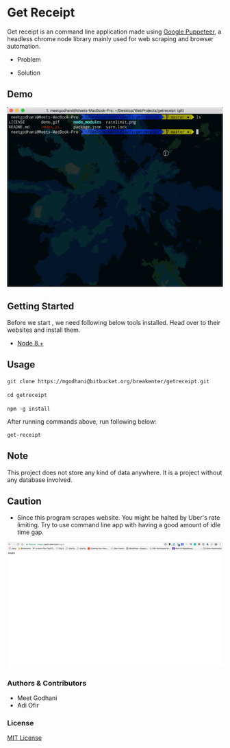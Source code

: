 # Get Receipt #

Get receipt is an command line application made using [Google Puppeteer](https://github.com/GoogleChrome/puppeteer), a headless chrome node library mainly used for web scraping and browser automation.

- Problem
<Enter Description>

- Solution
<Enter Description>


## Demo

![img](demo.gif)

## Getting Started

Before we start , we need following below tools installed. Head over to their websites and install them.

- [Node 8.+](https://nodejs.org)

## Usage

```
git clone https://mgodhani@bitbucket.org/breakenter/getreceipt.git

cd getreceipt

npm -g install

```
After running commands above, run following below:
```
get-receipt

```


## Note

This project does not store any kind of data anywhere. It is a project without any database involved.

## Caution

- Since this program scrapes website. You might be halted by Uber's rate limiting. Try to use command line app with having a good amount of idle time gap.

![img](ratelimit.png)

### Authors & Contributors

- Meet Godhani
- Adi Ofir

### License

[MIT License](LICENSE)
